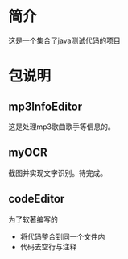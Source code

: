 # 简介
这是一个集合了java测试代码的项目

# 包说明
## mp3InfoEditor
这是处理mp3歌曲歌手等信息的。

## myOCR
截图并实现文字识别。待完成。

## codeEditor
为了软著编写的
- 将代码整合到同一个文件内
- 代码去空行与注释